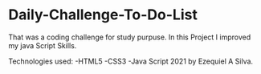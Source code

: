 # Daily-Challenge-To-Do-List

That was a coding challenge for study purpuse.
In this Project I improved my java Script Skills.

Technologies used:
-HTML5
-CSS3
-Java Script
2021 by Ezequiel A Silva.

